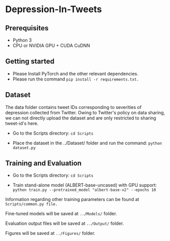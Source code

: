 # Depression-In-Tweets

## Prerequisites
* Python 3
* CPU or NVIDIA GPU + CUDA CuDNN

## Getting started
* Please Install PyTorch and the other relevant dependencies.
* Please run the command `pip install -r requirements.txt.`

## Dataset
The data folder contains tweet IDs corresponding to severities of depression collected from Twitter. Owing to Twitter's policy on data sharing, we can not directly upload the dataset and are only restricted to sharing tweet-id's here. 


* Go to the Scripts directory:
```cd Scripts```

* Place the dataset in the ../Dataset/ folder and run the command:
```python dataset.py```

## Training and Evaluation

* Go to the Scripts directory:
```cd Scripts```

* Train stand-alone model (ALBERT-base-uncased) with GPU support:
```python train.py --pretrained_model "albert-base-v2" --epochs 10```


Information regarding other training parameters can be found at `Scripts/common.py file.`

Fine-tuned models will be saved at `../Models/` folder.

Evaluation output files will be saved at `../Output/` folder.

Figures will be saved at `../Figures/` folder.


